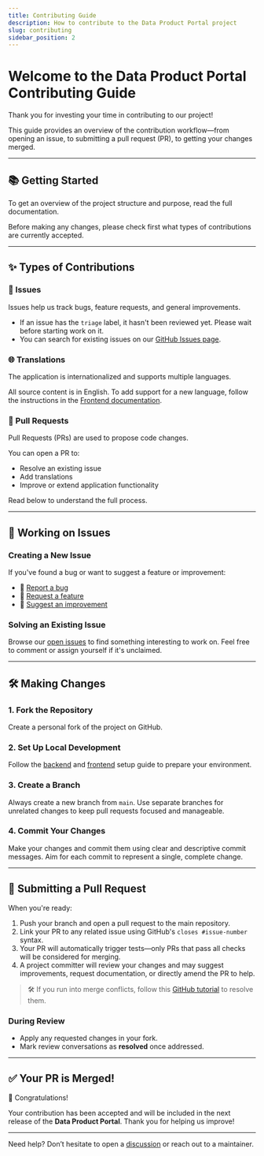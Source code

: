 ```yaml
---
title: Contributing Guide
description: How to contribute to the Data Product Portal project
slug: contributing
sidebar_position: 2
---
```


# Welcome to the Data Product Portal Contributing Guide

Thank you for investing your time in contributing to our project!

This guide provides an overview of the contribution workflow—from opening an issue, to submitting a pull request (PR), to getting your changes merged.

---

## 📚 Getting Started

To get an overview of the project structure and purpose, read the full documentation.

Before making any changes, please check first what types of contributions are currently accepted.

---

## ✨ Types of Contributions

### 🐞 Issues

Issues help us track bugs, feature requests, and general improvements.

- If an issue has the `triage` label, it hasn't been reviewed yet. Please wait before starting work on it.
- You can search for existing issues on our [GitHub Issues page](https://github.com/conveyordata/data-product-portal/issues).

### 🌐 Translations

The application is internationalized and supports multiple languages.

All source content is in English. To add support for a new language, follow the instructions in the [Frontend documentation](./frontend#add-new-languages).

### 🔧 Pull Requests

Pull Requests (PRs) are used to propose code changes.

You can open a PR to:
- Resolve an existing issue
- Add translations
- Improve or extend application functionality

Read below to understand the full process.

---

## 🧩 Working on Issues

### Creating a New Issue

If you've found a bug or want to suggest a feature or improvement:

- 🐛 [Report a bug](https://github.com/conveyordata/data-product-portal/issues/new?labels=bug&template=bug-report---.md)
- 🚀 [Request a feature](https://github.com/conveyordata/data-product-portal/issues/new?labels=enhancement&template=feature-request---.md)
- 🔧 [Suggest an improvement](https://github.com/conveyordata/data-product-portal/issues/new?labels=enhancement&template=improvement-request---.md)

### Solving an Existing Issue

Browse our [open issues](https://github.com/conveyordata/data-product-portal/issues) to find something interesting to work on. Feel free to comment or assign yourself if it's unclaimed.

---

## 🛠️ Making Changes

### 1. Fork the Repository

Create a personal fork of the project on GitHub.

### 2. Set Up Local Development

Follow the [backend](./backend) and [frontend](./frontend) setup guide to prepare your environment.

### 3. Create a Branch

Always create a new branch from `main`. Use separate branches for unrelated changes to keep pull requests focused and manageable.

### 4. Commit Your Changes

Make your changes and commit them using clear and descriptive commit messages. Aim for each commit to represent a single, complete change.

---

## 🔄 Submitting a Pull Request

When you're ready:

1. Push your branch and open a pull request to the main repository.
2. Link your PR to any related issue using GitHub's `closes #issue-number` syntax.
3. Your PR will automatically trigger tests—only PRs that pass all checks will be considered for merging.
4. A project committer will review your changes and may suggest improvements, request documentation, or directly amend the PR to help.

> 🛠️ If you run into merge conflicts, follow this [GitHub tutorial](https://github.com/skills/resolve-merge-conflicts) to resolve them.

### During Review

- Apply any requested changes in your fork.
- Mark review conversations as **resolved** once addressed.

---

## ✅ Your PR is Merged!

🎉 Congratulations!

Your contribution has been accepted and will be included in the next release of the **Data Product Portal**. Thank you for helping us improve!

---

Need help? Don’t hesitate to open a [discussion](https://github.com/conveyordata/data-product-portal/discussions) or reach out to a maintainer.

